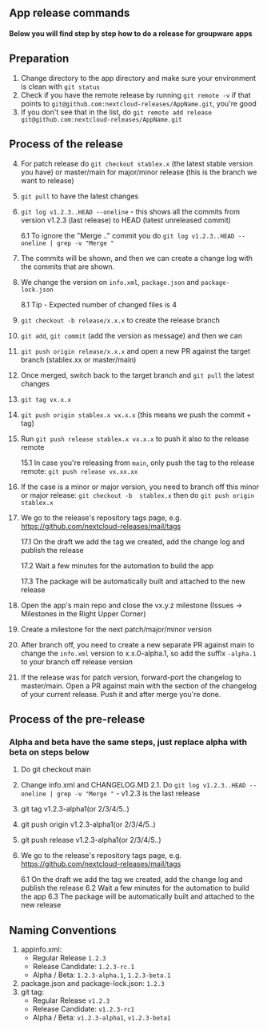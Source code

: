 ## App release commands

#### Below you will find step by step how to do a release for groupware apps

## Preparation 
1. Change directory to the app directory and make sure your environment is clean with `git status`
2. Check if you have the remote release by running `git remote -v` if that points to `git@github.com:nextcloud-releases/AppName.git`, you're good
3. If you don't see that in the list, do `git remote add release git@github.com:nextcloud-releases/AppName.git`

## Process of the release
4. For patch release do `git checkout stablex.x` (the latest stable version you have) or master/main for major/minor release (this is the branch we want to release)
5. `git pull` to have the latest changes
6. `git log v1.2.3..HEAD --oneline` - this shows all the commits from version v1.2.3 (last release) to HEAD (latest unreleased commit)

    6.1 To ignore the "Merge .." commit you do `git log v1.2.3..HEAD --oneline | grep -v "Merge "`

7. The commits will be shown, and then we can create a change log with the commits that are shown.

8. We change the version on `info.xml`, `package.json` and `package-lock.json`

    8.1 Tip - Expected number of changed files is 4

9. `git checkout -b release/x.x.x` to create the release branch

10. `git add`, `git commit` (add the version as message) and then we can

11. `git push origin release/x.x.x` and open a new PR against the target branch (stablex.xx or master/main)

12. Once merged, switch back to the target branch and `git pull` the latest changes

13. `git tag vx.x.x`

14. `git push origin stablex.x vx.x.x` (this means we push the commit + tag)
15. Run `git push release stablex.x vx.x.x` to push it also to the release remote 

    15.1 In case you're releasing from `main`, only push the tag to the release remote: `git push release vx.xx.xx`
16. If the case is a minor or major version, you need to branch off this minor or major release: `git checkout -b  stablex.x` then do `git push origin stablex.x`

17. We go to the release's repository tags page, e.g. https://github.com/nextcloud-releases/mail/tags

    17.1 On the draft we add the tag we created, add the change log and publish the release

    17.2 Wait a few minutes for the automation to build the app
    
    17.3 The package will be automatically built and attached to the new release

18. Open the app's main repo and close the vx.y.z milestone (Issues -> Milestones in the Right Upper Corner)
19. Create a milestone for the next patch/major/minor version
20. After branch off, you need to create a new separate PR against main to change the `info.xml` version to x.x.0-alpha.1, so add the suffix `-alpha.1` to your branch off release version
21. If the release was for patch version, forward-port the changelog to master/main. Open a PR against main with the section of the changelog of your current release. Push it and after merge you're done.
## Process of the pre-release
### Alpha and beta have the same steps, just replace alpha with beta on steps below
1. Do git checkout main
2. Change info.xml and CHANGELOG.MD
   2.1. Do `git log v1.2.3..HEAD --oneline | grep -v "Merge "` - v1.2.3 is the last release
3. git tag v1.2.3-alpha1(or 2/3/4/5..)
4. git push origin v1.2.3-alpha1(or 2/3/4/5..)
5. git push release v1.2.3-alpha1(or 2/3/4/5..)
6. We go to the release's repository tags page, e.g. https://github.com/nextcloud-releases/mail/tags

   6.1 On the draft we add the tag we created, add the change log and publish the release
   6.2 Wait a few minutes for the automation to build the app
   6.3 The package will be automatically built and attached to the new release 

## Naming Conventions

1) appinfo.xml:
   - Regular Release `1.2.3`
   - Release Candidate: `1.2.3-rc.1`
   - Alpha / Beta:  `1.2.3-alpha.1`, `1.2.3-beta.1`
2) package.json and package-lock.json: `1.2.3`
4) git tag: 
   - Regular Release `v1.2.3`
   - Release Candidate: `v1.2.3-rc1`
   - Alpha / Beta:  `v1.2.3-alpha1`, `v1.2.3-beta1`
